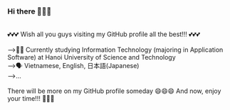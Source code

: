 ### Hi there 👋👋👋

<!--
**diepanhng0711/diepanhng0711** is a ✨ _special_ ✨ repository because its `README.md` (this file) appears on your GitHub profile.

Here are some ideas to get you started:

- 🔭 I’m currently working on ...
- 🌱 I’m currently learning ...
- 👯 I’m looking to collaborate on ...
- 🤔 I’m looking for help with ...
- 💬 Ask me about ...
- 📫 How to reach me: ...
- 😄 Pronouns: ...
- ⚡ Fun fact: ...
-->

<br>
💕💕💕 Wish all you guys visiting my GitHub profile all the best!!! 💕💕💕
<br>
<br>
-->👨‍🎓 Currently studying Information Technology (majoring in Application Software) at Hanoi University of Science and Technology
<br>
-->🗣️ Vietnamese, English, 日本語(Japanese)
<br>
-->...
<br>
<br>
  There will be more on my GitHub profile someday 😄😄😄 And now, enjoy your time!!! 👏👏👏
